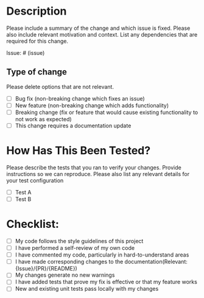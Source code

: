 # Description

Please include a summary of the change and which issue is fixed. Please also include relevant motivation and context. List any dependencies that are required for this change.

Issue: # (issue)

## Type of change

Please delete options that are not relevant.

- [ ] Bug fix (non-breaking change which fixes an issue)
- [ ] New feature (non-breaking change which adds functionality)
- [ ] Breaking change (fix or feature that would cause existing functionality to not work as expected)
- [ ] This change requires a documentation update

# How Has This Been Tested?

Please describe the tests that you ran to verify your changes. Provide instructions so we can reproduce. Please also list any relevant details for your test configuration

- [ ] Test A
- [ ] Test B

# Checklist:

- [ ] My code follows the style guidelines of this project
- [ ] I have performed a self-review of my own code
- [ ] I have commented my code, particularly in hard-to-understand areas
- [ ] I have made corresponding changes to the documentation(Relevant: {Issue}/{PR}/{README})
- [ ] My changes generate no new warnings
- [ ] I have added tests that prove my fix is effective or that my feature works
- [ ] New and existing unit tests pass locally with my changes